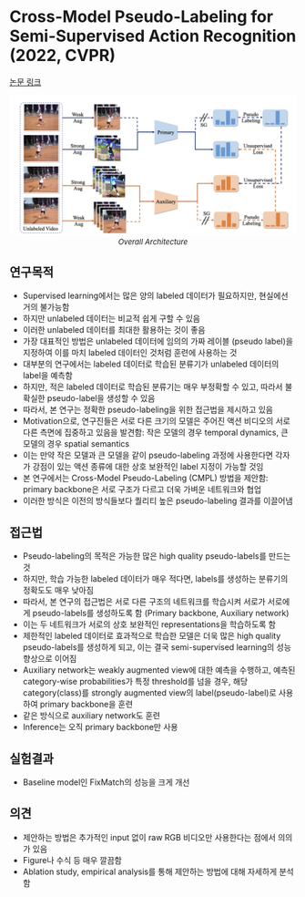 # Cross-Model Pseudo-Labeling for Semi-Supervised Action Recognition (2022, CVPR)

[논문 링크](https://openaccess.thecvf.com/content/CVPR2022/html/Xu_Cross-Model_Pseudo-Labeling_for_Semi-Supervised_Action_Recognition_CVPR_2022_paper.html)

<p align="center">
    <img width="600" alt='fig1' src="./img/12_01_01.png?raw=true"></br>
    <em><font size=2>Overall Architecture</font></em>
</p>

## 연구목적
- Supervised learning에서는 많은 양의 labeled 데이터가 필요하지만, 현실에선 거의 불가능함 
- 하지만 unlabeled 데이터는 비교적 쉽게 구할 수 있음 
- 이러한 unlabeled 데이터를 최대한 활용하는 것이 좋음 
- 가장 대표적인 방법은 unlabeled 데이터에 임의의 가짜 레이블 (pseudo label)을 지정하여 이를 마치 labeled 데이터인 것처럼 훈련에 사용하는 것 
- 대부분의 연구에서는 labeled 데이터로 학습된 분류기가 unlabeled 데이터의 label을 예측함 
- 하지만, 적은 labeled 데이터로 학습된 분류기는 매우 부정확할 수 있고, 따라서 불확실한 pseudo-label을 생성할 수 있음 
- 따라서, 본 연구는 정확한 pseudo-labeling을 위한 접근법을 제시하고 있음 
- Motivation으로, 연구진들은 서로 다른 크기의 모델은 주어진 액션 비디오의 서로 다른 측면에 집중하고 있음을 발견함: 작은 모델의 경우 temporal dynamics, 큰 모델의 경우 spatial semantics 
- 이는 만약 작은 모델과 큰 모델을 같이 pseudo-labeling 과정에 사용한다면 각자가 강점이 있는 액션 종류에 대한 상호 보완적인 label 지정이 가능할 것임 
- 본 연구에서는 Cross-Model Pseudo-Labeling (CMPL) 방법을 제안함: primary backbone은 서로 구조가 다르고 더욱 가벼운 네트워크와 협업 
- 이러한 방식은 이전의 방식들보다 퀄리티 높은 pseudo-labeling 결과를 이끌어냄

## 접근법
- Pseudo-labeling의 목적은 가능한 많은 high quality pseudo-labels를 만드는 것 
- 하지만, 학습 가능한 labeled 데이터가 매우 적다면, labels를 생성하는 분류기의 정확도도 매우 낮아짐 
- 따라서, 본 연구의 접근법은 서로 다른 구조의 네트워크를 학습시켜 서로가 서로에게 pseudo-labels를 생성하도록 함 (Primary backbone, Auxiliary network) 
- 이는 두 네트워크가 서로의 상호 보완적인 representations을 학습하도록 함 
- 제한적인 labeled 데이터로 효과적으로 학습한 모델은 더욱 많은 high quality pseudo-labels를 생성하게 되고, 이는 결국 semi-supervised learning의 성능 향상으로 이어짐 
- Auxiliary network는 weakly augmented view에 대한 예측을 수행하고, 예측된 category-wise probabilities가 특정 threshold를 넘을 경우, 해당 category(class)를 strongly augmented view의 label(pseudo-label)로 사용하여 primary backbone을 훈련 
- 같은 방식으로 auxiliary network도 훈련 
- Inference는 오직 primary backbone만 사용 

## 실험결과
- Baseline model인 FixMatch의 성능을 크게 개선

## 의견
- 제안하는 방법은 추가적인 input 없이 raw RGB 비디오만 사용한다는 점에서 의의가 있음 
- Figure나 수식 등 매우 깔끔함 
- Ablation study, empirical analysis를 통해 제안하는 방법에 대해 자세하게 분석함 
